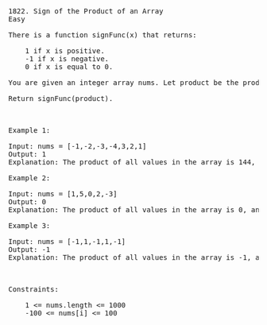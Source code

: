 <pre>
1822. Sign of the Product of an Array
Easy

There is a function signFunc(x) that returns:

    1 if x is positive.
    -1 if x is negative.
    0 if x is equal to 0.

You are given an integer array nums. Let product be the product of all values in the array nums.

Return signFunc(product).

 

Example 1:

Input: nums = [-1,-2,-3,-4,3,2,1]
Output: 1
Explanation: The product of all values in the array is 144, and signFunc(144) = 1

Example 2:

Input: nums = [1,5,0,2,-3]
Output: 0
Explanation: The product of all values in the array is 0, and signFunc(0) = 0

Example 3:

Input: nums = [-1,1,-1,1,-1]
Output: -1
Explanation: The product of all values in the array is -1, and signFunc(-1) = -1

 

Constraints:

    1 <= nums.length <= 1000
    -100 <= nums[i] <= 100

</pre>
